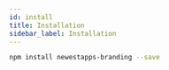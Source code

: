 ```yaml
---
id: install
title: Installation
sidebar_label: Installation
---
```


```sh
npm install newestapps-branding --save
```
